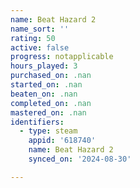 ```yaml
---
name: Beat Hazard 2
name_sort: ''
rating: 50
active: false
progress: notapplicable
hours_played: 3
purchased_on: .nan
started_on: .nan
beaten_on: .nan
completed_on: .nan
mastered_on: .nan
identifiers:
  - type: steam
    appid: '618740'
    name: Beat Hazard 2
    synced_on: '2024-08-30'

---
```


